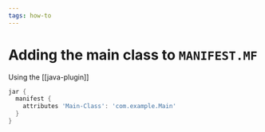 ```yaml
---
tags: how-to
---
```


# Adding the main class to `MANIFEST.MF`
Using the [[java-plugin]]

```groovy
jar {
  manifest {
    attributes 'Main-Class': 'com.example.Main'
  }
}
```
